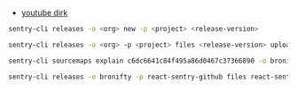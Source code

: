 - [youtube dirk](https://www.youtube.com/watch?v=lI2kv3t8A0g&list=PLOwEowqdeNMr-cq9dH1AKvehShd6WfYxC&index=7)

```bash
sentry-cli releases -o <org> new -p <project> <release-version>

sentry-cli releases -o <org> -p <project> files <release-version> upload-sourcemaps <path-to-sourcemaps-folder-eg-./dist/assets>

sentry-cli sourcemaps explain c6dc6641c84f495a86d0467c37366890 -o bronifty -p react-sentry-github

sentry-cli releases -o bronifty -p react-sentry-github files react-sentry-github@1.0.0 upload-sourcemaps ./dist/assets --url-prefix '~/assets'
```